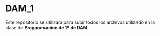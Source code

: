 # DAM_1

Este repositorio se utilizara para subir todos los archivos utilizado en la clase de **Progaramacion de 1º de DAM**
